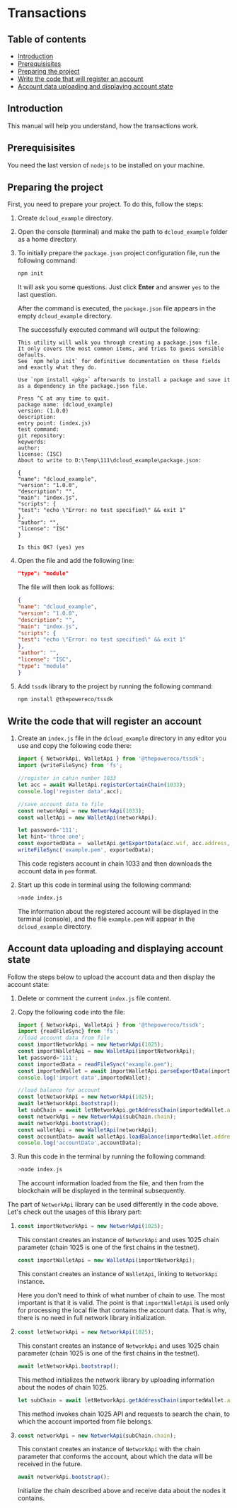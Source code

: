 # Transactions

## Table of contents

<!-- START doctoc generated TOC please keep comment here to allow auto update -->
<!-- DON'T EDIT THIS SECTION, INSTEAD RE-RUN doctoc TO UPDATE -->

- [Introduction](#introduction)
- [Prerequisisites](#prerequisisites)
- [Preparing the project](#preparing-the-project)
- [Write the code that will register an account](#write-the-code-that-will-register-an-account)
- [Account data uploading and displaying account state](#account-data-uploading-and-displaying-account-state)

<!-- END doctoc generated TOC please keep comment here to allow auto update -->


## Introduction

This manual will help you understand, how the transactions work.

## Prerequisisites

You need the last version of `nodejs` to be installed on your machine.

## Preparing the project

First, you need to prepare your project. To do this, follow the steps:

1. Create `dcloud_example` directory.
2. Open the console (terminal) and make the path to `dcloud_example` folder as a home directory.
3. To initially prepare the `package.json` project configuration file, run the following command:

   ```bash
   npm init
   ```

   It will ask you some questions. Just click **Enter** and answer `yes` to the last question.

   After the command is executed, the `package.json` file appears in the empty `dcloud_example` directory.

   The successfully executed command will output the following:

   ```text
   This utility will walk you through creating a package.json file.
   It only covers the most common items, and tries to guess sensible defaults.
   See `npm help init` for definitive documentation on these fields and exactly what they do.

   Use `npm install <pkg>` afterwards to install a package and save it as a dependency in the package.json file.

   Press ^C at any time to quit.
   package name: (dcloud_example)
   version: (1.0.0)
   description:
   entry point: (index.js)
   test command:
   git repository:
   keywords:
   author:
   license: (ISC)
   About to write to D:\Temp\111\dcloud_example\package.json:

   {
   "name": "dcloud_example",
   "version": "1.0.0",
   "description": "",
   "main": "index.js",
   "scripts": {
   "test": "echo \"Error: no test specified\" && exit 1"
   },
   "author": "",
   "license": "ISC"
   }

   Is this OK? (yes) yes
   ```

4. Open the file and add the following line:

   ```json
   "type": "module"
   ```
   
   The file will then look as folllows:

   ```json
   {
   "name": "dcloud_example",
   "version": "1.0.0",
   "description": "",
   "main": "index.js",
   "scripts": {
   "test": "echo \"Error: no test specified\" && exit 1"
   },
   "author": "",
   "license": "ISC",
   "type": "module"
   }
   ```

5. Add `tssdk` library to the project by running the following command:

   ```bash
   npm install @thepowereco/tssdk
   ```

## Write the code that will register an account

1. Create an `index.js` file in the `dcloud_example` directory in any editor you use and copy the following code there:

   ```javascript
   import { NetworkApi, WalletApi } from '@thepowereco/tssdk';
   import {writeFileSync} from 'fs';

   //register in cahin number 1033
   let acc = await WalletApi.registerCertainChain(1033);
   console.log('register data',acc);

   //save account data to file
   const networkApi = new NetworkApi(1033);
   const walletApi = new WalletApi(networkApi);

   let password='111';
   let hint='three one';
   const exportedData =  walletApi.getExportData(acc.wif, acc.address, password, hint);
   writeFileSync('example.pem', exportedData);
   ```
   
   This code registers account in chain 1033 and then downloads the account data in `pem` format.

2. Start up this code in terminal using the following command:

   ```bash
   >node index.js
   ```
   
   The information about the registered account will be displayed in the terminal (console), and the file `example.pem` will appear in the `dcloud_example` directory.

## Account data uploading and displaying account state

Follow the steps below to upload the account data and then display the account state:

1. Delete or comment the current `index.js` file content.
2. Copy the following code into the file:

   ```Javascript
   import { NetworkApi, WalletApi } from '@thepowereco/tssdk';
   import {readFileSync} from 'fs';
   //load account data from file
   const importNetworkApi = new NetworkApi(1025);
   const importWalletApi = new WalletApi(importNetworkApi);
   let password='111';
   const importedData = readFileSync("example.pem");
   const importedWallet = await importWalletApi.parseExportData(importedData.toString(), password);
   console.log('import data',importedWallet);

   //load balance for account
   const letNetworkApi = new NetworkApi(1025);
   await letNetworkApi.bootstrap();
   let subChain = await letNetworkApi.getAddressChain(importedWallet.address);
   const networkApi = new NetworkApi(subChain.chain);
   await networkApi.bootstrap();
   const walletApi = new WalletApi(networkApi);
   const accountData= await walletApi.loadBalance(importedWallet.address);
   console.log('accountData',accountData);
   ```
   
3. Run this code in the terminal by running the following command:

   ```bash
   >node index.js
   ```

   The account information loaded from the file, and then from the blockchain will be displayed in the terminal subsequently.

The part of `NetworkApi` library can be used differently in the code above. Let's check out the usages of this library part:

1. ```Javascript
   const importNetworkApi = new NetworkApi(1025);
   ```
   
   This constant creates an instance of `NetworkApi` and uses 1025 chain parameter (chain 1025 is one of the first chains in the testnet).

   ```Javascript
   const importWalletApi = new WalletApi(importNetworkApi);
   ```
   
   This constant creates an instance of `WalletApi`, linking to `NetworkApi` instance.

   Here you don't need to think of what number of chain to use. The most important is that it is valid. The point is that `importWalletApi` is used only for processing the local file that contains the account data. That is why, there is no need in full network library initialization.

2. ```Javascript
   const letNetworkApi = new NetworkApi(1025);
   ```

   This constant creates an instance of `NetworkApi` and uses 1025 chain parameter (chain 1025 is one of the first chains in the testnet).

   ```Javascript
   await letNetworkApi.bootstrap();
   ```
   
   This method initializes the network library by uploading information about the nodes of chain 1025.

   ```Javascript
   let subChain = await letNetworkApi.getAddressChain(importedWallet.address);
   ```
   
   This method invokes chain 1025 API and requests to search the chain, to which the account imported from file belongs.

3. ```Javascript
   const networkApi = new NetworkApi(subChain.chain);
   ```
   
   This constant creates an instance of `NetworkApi` with the chain parameter that conforms the account, about which the data will be received in the future.

   ```Javascript
   await networkApi.bootstrap();
   ```
   
   Initialize the chain described above and receive data about the nodes it contains.